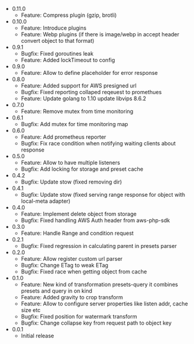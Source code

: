 * 0.11.0
    * Feature: Compress plugin (gzip, brotli)
* 0.10.0
    * Feature: Introduce plugins
    * Feature: Webp plugins (if there is image/webp in accept header convert object to that format)
* 0.9.1
    * Bugfix: Fixed goroutines leak
    * Feature: Added lockTimeout to config 
* 0.9.0
    * Feature: Allow to define placeholder for error response 
* 0.8.0
    * Feature: Added support for AWS presigned url
    * Bugfix: Fixed reporting collaped reqeuest to promethues
    * Feature: Update golang to 1.10 update libvips 8.6.2 
* 0.7.0
    * Feature: Remove mutex from time monitoring 
* 0.6.1
    * Bugfix: Add mutex for time monitoring map 
* 0.6.0
    * Feature: Add prometheus reporter
    * Bugfix: Fix race condition when notifying waiting clients about response 
* 0.5.0
    * Feature: Allow to have multiple listeners
    * Bugfix: Add locking for storage and preset cache
* 0.4.2
    * Bugfix: Update stow (fixed removing dir) 
* 0.4.1
    * Bugfix: Update stow (fixed serving range response for object with local-meta adapter) 
* 0.4.0
    * Feature: Implement delete object from storage
    * Bugfix: Fixed handling AWS Auth header from aws-php-sdk
* 0.3.0
    * Feature: Handle Range and condition request
* 0.2.1
    * Bugfix: Fixed regression in calculating parent in presets parser
* 0.2.0
    * Feature: Allow register custom url parser 
    * Bugfix: Change ETag to weak ETag
    * Bugfix: Fixed race when getting object from cache
* 0.1.0
    * Feature: New kind of transformation presets-query it combines presets and query in on kind
    * Feature: Added gravity to crop transform
    * Feature: Allow to configure server properties like listen addr, cache size etc
    * Bugfix: Fixed position for watermark transform
    * Bugfix: Change collapse key from request path to object key
* 0.0.1 
    * Initial release

